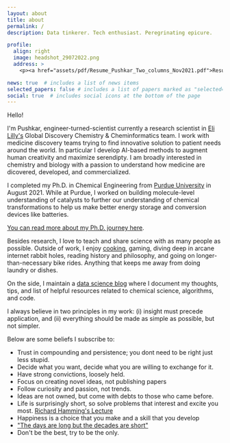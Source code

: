 ```yaml
---
layout: about
title: about
permalink: /
description: Data tinkerer. Tech enthusiast. Peregrinating epicure. 

profile:
  align: right
  image: headshot_29072022.png
  address: >
    <p><a href="assets/pdf/Resume_Pushkar_Two_columns_Nov2021.pdf">Resume</a></p>

news: true  # includes a list of news items
selected_papers: false # includes a list of papers marked as "selected={true}"
social: true  # includes social icons at the bottom of the page
---
```


Hello! 

I'm Pushkar, engineer-turned-scientist currently a research scientist in [Eli Lilly's](https://www.lilly.com/discovery/research-and-scientific-discovery) Global Discovery Chemistry & Cheminformatics team. I work with medicine discovery teams trying to find innovative solution to patient needs around the world. In particular I develop AI-based methods to augment human creativity and maximize serendipty. I am broadly interested in chemistry and biology with a passion to understand how medicine are dicovered, developed, and commercialized. 

I completed my Ph.D. in Chemical Engineering from [Purdue University](https://engineering.purdue.edu/ChE) in August 2021. While at Purdue, I worked on building molecule-level understanding of catalysts to further our understanding of chemical transformations to help us make better energy storage and conversion devices like batteries. 

[You can read more about my Ph.D. journey here](https://www.pushkarghanekar.com/blog/2021/phd_learning/).

Besides research, I love to teach and share science with as many people as possible. Outside of work, I enjoy [cooking](https://www.instagram.com/pgg1610/), gaming, diving deep in arcane internet rabbit holes, reading history and philosophy, and going on longer-than-necessary bike rides. Anything that keeps me away from doing laundry or dishes. 

On the side, I maintain a [data science blog](https://pgg1610.github.io/data_blog/) where I document my thoughts, tips, and list of helpful resources related to chemical science, algorithms, and code. 

I always believe in two principles in my work: (i) insight must precede application, and (ii) everything should be made as simple as possible, but not simpler.

Below are some beliefs I subscribe to:
- Trust in compounding and persistence; you dont need to be right just less stupid.
- Decide what you want, decide what you are willing to exchange for it.
- Have strong convictions, loosely held. 
- Focus on creating novel ideas, not publishing papers
- Follow curiosity and passion, not trends.
- Ideas are not owned, but come with debts to those who came before. 
- Life is surprisingly short, so solve problems that interest and excite you most. [Richard Hamming's Lecture](https://www.cs.virginia.edu/~robins/YouAndYourResearch.pdf)
- Happiness is a choice that you make and a skill that you develop 
- ["The days are long but the decades are short"](https://blog.samaltman.com/the-days-are-long-but-the-decades-are-short)
- Don't be the best, try to be the only.
